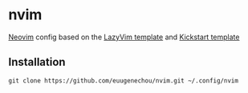 # nvim

[Neovim](https://github.com/neovim/neovim) config based on the [LazyVim
template](https://github.com/neovim/neovim) and [Kickstart
template](https://github.com/nvim-lua/kickstart.nvim)

## Installation

```shell
git clone https://github.com/euugenechou/nvim.git ~/.config/nvim
```
